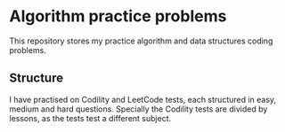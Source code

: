 # Algorithm practice problems

This repository stores my practice algorithm and data structures coding problems.

## Structure

I have practised on Codility and LeetCode tests, each structured in easy, medium and hard questions. Specially the Codility tests are divided by lessons, as the tests test a different subject.